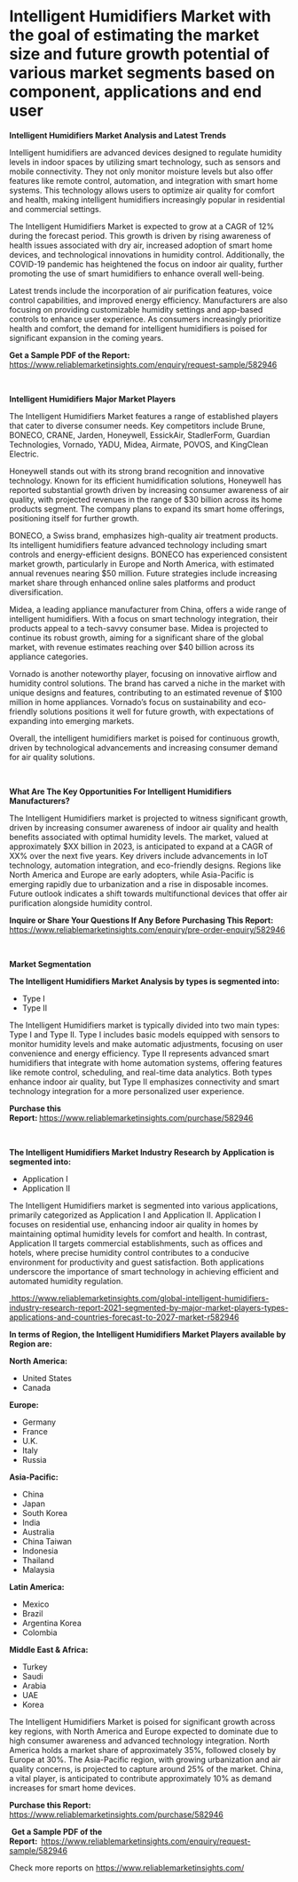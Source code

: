 <p><h1>Intelligent Humidifiers Market with the goal of estimating the market size and future growth potential of various market segments based on component, applications and end user</h1></p><p><strong>Intelligent Humidifiers Market Analysis and Latest Trends</strong></p>
<p><p>Intelligent humidifiers are advanced devices designed to regulate humidity levels in indoor spaces by utilizing smart technology, such as sensors and mobile connectivity. They not only monitor moisture levels but also offer features like remote control, automation, and integration with smart home systems. This technology allows users to optimize air quality for comfort and health, making intelligent humidifiers increasingly popular in residential and commercial settings.</p><p>The Intelligent Humidifiers Market is expected to grow at a CAGR of 12% during the forecast period. This growth is driven by rising awareness of health issues associated with dry air, increased adoption of smart home devices, and technological innovations in humidity control. Additionally, the COVID-19 pandemic has heightened the focus on indoor air quality, further promoting the use of smart humidifiers to enhance overall well-being.</p><p>Latest trends include the incorporation of air purification features, voice control capabilities, and improved energy efficiency. Manufacturers are also focusing on providing customizable humidity settings and app-based controls to enhance user experience. As consumers increasingly prioritize health and comfort, the demand for intelligent humidifiers is poised for significant expansion in the coming years.</p></p>
<p><strong>Get a Sample PDF of the Report:&nbsp;</strong> <a href="https://www.reliablemarketinsights.com/enquiry/request-sample/582946?utm_campaign=2199&utm_medium=2&utm_source=Github&utm_content=ia&utm_term=23032025&utm_id=intelligent-humidifiers">https://www.reliablemarketinsights.com/enquiry/request-sample/582946</a></p>
<p>&nbsp;</p>
<p><strong>Intelligent Humidifiers Major Market Players</strong></p>
<p><p>The Intelligent Humidifiers Market features a range of established players that cater to diverse consumer needs. Key competitors include Brune, BONECO, CRANE, Jarden, Honeywell, EssickAir, StadlerForm, Guardian Technologies, Vornado, YADU, Midea, Airmate, POVOS, and KingClean Electric.</p><p>Honeywell stands out with its strong brand recognition and innovative technology. Known for its efficient humidification solutions, Honeywell has reported substantial growth driven by increasing consumer awareness of air quality, with projected revenues in the range of $30 billion across its home products segment. The company plans to expand its smart home offerings, positioning itself for further growth.</p><p>BONECO, a Swiss brand, emphasizes high-quality air treatment products. Its intelligent humidifiers feature advanced technology including smart controls and energy-efficient designs. BONECO has experienced consistent market growth, particularly in Europe and North America, with estimated annual revenues nearing $50 million. Future strategies include increasing market share through enhanced online sales platforms and product diversification.</p><p>Midea, a leading appliance manufacturer from China, offers a wide range of intelligent humidifiers. With a focus on smart technology integration, their products appeal to a tech-savvy consumer base. Midea is projected to continue its robust growth, aiming for a significant share of the global market, with revenue estimates reaching over $40 billion across its appliance categories.</p><p>Vornado is another noteworthy player, focusing on innovative airflow and humidity control solutions. The brand has carved a niche in the market with unique designs and features, contributing to an estimated revenue of $100 million in home appliances. Vornado’s focus on sustainability and eco-friendly solutions positions it well for future growth, with expectations of expanding into emerging markets. </p><p>Overall, the intelligent humidifiers market is poised for continuous growth, driven by technological advancements and increasing consumer demand for air quality solutions.</p></p>
<p>&nbsp;</p>
<p><strong>What Are The Key Opportunities For Intelligent Humidifiers Manufacturers?</strong></p>
<p><p>The Intelligent Humidifiers market is projected to witness significant growth, driven by increasing consumer awareness of indoor air quality and health benefits associated with optimal humidity levels. The market, valued at approximately $XX billion in 2023, is anticipated to expand at a CAGR of XX% over the next five years. Key drivers include advancements in IoT technology, automation integration, and eco-friendly designs. Regions like North America and Europe are early adopters, while Asia-Pacific is emerging rapidly due to urbanization and a rise in disposable incomes. Future outlook indicates a shift towards multifunctional devices that offer air purification alongside humidity control.</p></p>
<p><strong>Inquire or Share Your Questions If Any Before Purchasing This Report:</strong> <a href="https://www.reliablemarketinsights.com/enquiry/pre-order-enquiry/582946?utm_campaign=2199&utm_medium=2&utm_source=Github&utm_content=ia&utm_term=23032025&utm_id=intelligent-humidifiers">https://www.reliablemarketinsights.com/enquiry/pre-order-enquiry/582946</a></p>
<p>&nbsp;</p>
<p><strong>Market Segmentation</strong></p>
<p><strong>The Intelligent Humidifiers Market Analysis by types is segmented into:</strong></p>
<p><ul><li>Type I</li><li>Type II</li></ul></p>
<p><p>The Intelligent Humidifiers market is typically divided into two main types: Type I and Type II. Type I includes basic models equipped with sensors to monitor humidity levels and make automatic adjustments, focusing on user convenience and energy efficiency. Type II represents advanced smart humidifiers that integrate with home automation systems, offering features like remote control, scheduling, and real-time data analytics. Both types enhance indoor air quality, but Type II emphasizes connectivity and smart technology integration for a more personalized user experience.</p></p>
<p><strong>Purchase this Report:&nbsp;</strong><a href="https://www.reliablemarketinsights.com/purchase/582946?utm_campaign=2199&utm_medium=2&utm_source=Github&utm_content=ia&utm_term=23032025&utm_id=intelligent-humidifiers">https://www.reliablemarketinsights.com/purchase/582946</a></p>
<p>&nbsp;</p>
<p><strong>The Intelligent Humidifiers Market Industry Research by Application is segmented into:</strong></p>
<p><ul><li>Application I</li><li>Application II</li></ul></p>
<p><p>The Intelligent Humidifiers market is segmented into various applications, primarily categorized as Application I and Application II. Application I focuses on residential use, enhancing indoor air quality in homes by maintaining optimal humidity levels for comfort and health. In contrast, Application II targets commercial establishments, such as offices and hotels, where precise humidity control contributes to a conducive environment for productivity and guest satisfaction. Both applications underscore the importance of smart technology in achieving efficient and automated humidity regulation.</p></p>
<p><a href="https://www.reliablemarketinsights.com/global-intelligent-humidifiers-industry-research-report-2021-segmented-by-major-market-players-types-applications-and-countries-forecast-to-2027-market-r582946?utm_campaign=2199&utm_medium=2&utm_source=Github&utm_content=ia&utm_term=23032025&utm_id=intelligent-humidifiers">&nbsp;https://www.reliablemarketinsights.com/global-intelligent-humidifiers-industry-research-report-2021-segmented-by-major-market-players-types-applications-and-countries-forecast-to-2027-market-r582946</a></p>
<p><strong>In terms of Region, the Intelligent Humidifiers Market Players available by Region are:</strong></p>
<p>
    <p> <strong> North America: </strong>
        <ul>
            <li>United States</li>
            <li>Canada</li>
        </ul>
        </p> 
    <p> <strong> Europe: </strong>
        <ul>
            <li>Germany</li>
            <li>France</li>
            <li>U.K.</li>
            <li>Italy</li>
            <li>Russia</li>
        </ul>
        </p> 
    <p> <strong> Asia-Pacific: </strong>
        <ul>
            <li>China</li>
            <li>Japan</li>
            <li>South Korea</li>
            <li>India</li>
            <li>Australia</li>
            <li>China Taiwan</li>
            <li>Indonesia</li>
            <li>Thailand</li>
            <li>Malaysia</li>
        </ul>
        </p> 
    <p> <strong> Latin America: </strong>
        <ul>
            <li>Mexico</li>
            <li>Brazil</li>
            <li>Argentina Korea</li>
            <li>Colombia</li>
        </ul>
        </p> 
    <p> <strong> Middle East & Africa: </strong>
        <ul>
            <li>Turkey</li>
            <li>Saudi</li>
            <li>Arabia</li>
            <li>UAE</li>
            <li>Korea</li>
        </ul>
    </p>
    </p>
<p><p>The Intelligent Humidifiers Market is poised for significant growth across key regions, with North America and Europe expected to dominate due to high consumer awareness and advanced technology integration. North America holds a market share of approximately 35%, followed closely by Europe at 30%. The Asia-Pacific region, with growing urbanization and air quality concerns, is projected to capture around 25% of the market. China, a vital player, is anticipated to contribute approximately 10% as demand increases for smart home devices.</p></p>
<p><strong>Purchase this Report: </strong><a href="https://www.reliablemarketinsights.com/purchase/582946?utm_campaign=2199&utm_medium=2&utm_source=Github&utm_content=ia&utm_term=23032025&utm_id=intelligent-humidifiers">https://www.reliablemarketinsights.com/purchase/582946</a></p>
<p>&nbsp;<strong>Get a Sample PDF of the Report:&nbsp;&nbsp;</strong><a href="https://www.reliablemarketinsights.com/enquiry/request-sample/582946?utm_campaign=2199&utm_medium=2&utm_source=Github&utm_content=ia&utm_term=23032025&utm_id=intelligent-humidifiers">https://www.reliablemarketinsights.com/enquiry/request-sample/582946</a></p>
<p><strong></strong></p>
<p>Check more reports on <a href="https://www.reliablemarketinsights.com/?utm_campaign=2199&utm_medium=2&utm_source=Github&utm_content=ia&utm_term=23032025&utm_id=intelligent-humidifiers">https://www.reliablemarketinsights.com/</a></p>